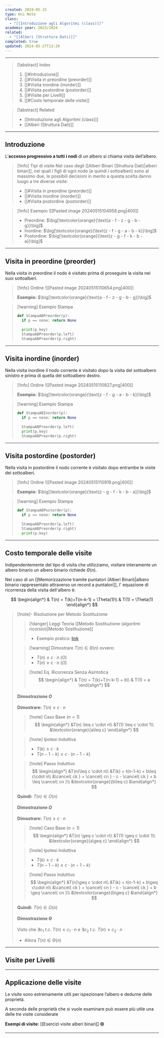 ```yaml
---
created: 2024-05-15
type: Uni Note
class:
  - "[[Introduzione agli Algoritmi (class)]]"
academic year: 2023/2024
related:
  - "[[Alberi (Struttura Dati)]]"
completed: true
updated: 2024-05-27T13:29
---
```

---

>[!abstract] Index
>1. [[#Introduzione]]
>2. [[#Visita in preordine (preorder)]]
>3. [[#Visita inordine (inorder)]]
>4. [[#Visita postordine (postorder)]]
>5. [[#Visite per Livelli]]
>6. [[#Costo temporale delle visite]]

>[!abstract] Related
>- [[Introduzione agli Algoritmi (class)]]
>- [[Alberi (Struttura Dati)]]

---
## Introduzione

L’**accesso progressivo a tutti i nodi** di un albero si chiama visita dell’albero.

>[!info] Tipi di visite
>Nel caso degli [[Alberi Binari (Struttura Dati)|alberi binari]], nei quali i figli di ogni nodo (e quindi i sottoalberi) sono al massimo due, le possibili decisioni in merito a questa scelta danno luogo a tre diverse visite:
>- [[#Visita in preordine (preorder)]]
>- [[#Visita inordine (inorder)]]
>- [[#Visita postordine (postorder)]]

>[!info] Esempio
>![[Pasted image 20240515104958.png|400]]
>
>- Preordine: $\big[\textcolor{orange}{\text{a - f - z - g - b - g}}\big]$
>- Inordine: $\big[\textcolor{orange}{\text{z - f - g - a - b - k}}\big]$
>- Postordine: $\big[\textcolor{orange}{\text{z - g - f - k - b - a}}\big]$

---
## Visita in preordine (preorder)

Nella visita in preordine il nodo è visitato prima di proseguire la visita nei suoi sottoalberi.

>[!info] Ordine
>![[Pasted image 20240515110654.png|400]]
>
>**Esempio:** $\big[\textcolor{orange}{\text{a - f - z - g - b - g}}\big]$

>[!warning] Esempio Stampa
>
>```python
>def StampaABPreorder(p):
>	if p == none: return None
>	
>	print(p.key)
>	StampaABPreorder(p.left)
>	StampaABPreorder(p.right)
>```

---
## Visita inordine (inorder)

Nella visita inordine il nodo corrente è visitato dopo la visita del sottoalbero sinistro e prima di quella del sottoalbero destro.

>[!info] Ordine
>![[Pasted image 20240515110827.png|400]]
>
>**Esempio:** $\big[\textcolor{orange}{\text{z - f - g - a - b - k}}\big]$

>[!warning] Esempio Stampa
>
>```python
>def StampaABInorder(p):
>	if p == none: return None
>	
>	StampaABPreorder(p.left)
>	print(p.key)
>	StampaABPreorder(p.right)
>```

---
## Visita postordine (postorder)

Nella visita in postordine il nodo corrente è visitato dopo entrambe le visite dei sottoalberi.

>[!info] Ordine
>![[Pasted image 20240515110919.png|400]]
>
>**Esempio:** $\big[\textcolor{orange}{\text{z - g - f - k - b - a}}\big]$


>[!warning] Esempio Stampa
>
>```python
>def StampaABPostorder(p):
>	if p == none: return None
>	
>	StampaABPreorder(p.left)
>	StampaABPreorder(p.right)
>	print(p.key)
>```

---
## Costo temporale delle visite

Indipendentemente del tipo di visita che utilizziamo, visitare interamente un albero binario un albero binario richiede $\Theta(n)$.

Nel caso di un [[Memorizzazione tramite puntatori (Alberi Binari)|albero binario rappresentato attraverso un record a puntatori]], l' equazione di ricorrenza della visita dell'albero è:

$$
\begin{align*}
& T(n) = T(k)+T(n-k-1) + \Theta(1)\\
& T(1) = \Theta(1)
\end{align*}
$$

>[!note]- Risoluzione per Metodo Sostituzione
>
>>[!danger] Leggi Teoria [[Metodo Sostituzione (algoritmi ricorsivi)|Metodo Sostituzione]]
>>- Esempio pratico: [link](https://github.com/CS-Swap/Algoritmi-1/issues/64)
>
>>[!warning] Dimostrare
>>$T(n) \in \Theta(n)$ ovvero:
>>- $T(n)\leq c \cdot n$ ($O$)
>>- $T(n) \geq c \cdot n$ ($\Omega$)
>
>>[!note] Eq. Ricorrenza Senza Asintotica
>>$$
>>\begin{align*}
>>& T(n) = T(k)+T(n-k-1) + b\\
>>& T(1) = a
>>\end{align*}
>>$$
>
>#### Dimostrazione $O$
>
>**Dimostrare:** $T(n)\leq c \cdot n$
>
>>[!note] Caso Base $(n=1)$
>>$$
>>\begin{align*}
>>&T(n) \leq c \cdot n\\
>>&T(1) \leq c \cdot 1\\
>>&\textcolor{orange}{a\leq c}
>>\end{align*}
>>$$
>
>>[!note] Ipotesi Induttiva
>>- $T(k)\leq c\cdot k$
>>- $T(n-1-k) \leq c \cdot(n-1-k)$
>
>>[!note] Passo Induttivo
>>$$
>>\begin{align*}
>>&T(n)\leq c \cdot n\\
>>&T(k) + t(n-1-k) + b\leq c\cdot n\\
>>&\cancel{ ck } + \cancel{ cn } - c - \cancel{ ck } + b \leq \cancel{ cn }\\
>>&\textcolor{orange}{b\leq c}
>>&\end{align*}
>>$$
>
>**Quindi:** $T(n)\in O(n)$
>
>#### Dimostrazione $\Omega$
>
>**Dimostrare:** $T(n)\geq c \cdot n$
>
>>[!note] Caso Base $(n=1)$
>>$$
>>\begin{align*}
>>&T(n) \geq c \cdot n\\
>>&T(1) \geq c \cdot 1\\
>>&\textcolor{orange}{a\geq c}
>>\end{align*}
>>$$
>
>>[!note] Ipotesi Induttiva
>>- $T(k)\geq c\cdot k$
>>- $T(n-1-k) \geq c \cdot(n-1-k)$
>
>>[!note] Passo Induttivo
>>$$
>>\begin{align*}
>>&T(n)\geq c \cdot n\\
>>&T(k) + t(n-1-k) + b\geq c\cdot n\\
>>&\cancel{ ck } + \cancel{ cn } - c - \cancel{ ck } + b \geq \cancel{ cn }\\
>>&\textcolor{orange}{b\geq c}
>>&\end{align*}
>>$$
>
>**Quindi:** $T(n)\in \Omega(n)$
>
>#### Dimostrazione $\Theta$
>
>Visto che $\exists c_{1}\ t.c.\ T(n)\leq c_{1}\cdot n$ e $\exists c_{2}\ t.c.\ T(n)\geq c_{2}\cdot n$ 
>- Allora $T(n)\in \Theta(n)$

---
## Visite per Livelli

---
## Applicazione delle visite
Le visite sono estremamente utili per ispezionare l’albero e dedurne delle proprietà.

A seconda delle proprietà che si vuole esaminare può essere più utile una delle tre visite considerate

**Esempi di visite:** [[Esercizi visite alberi binari]] 🟢

---


